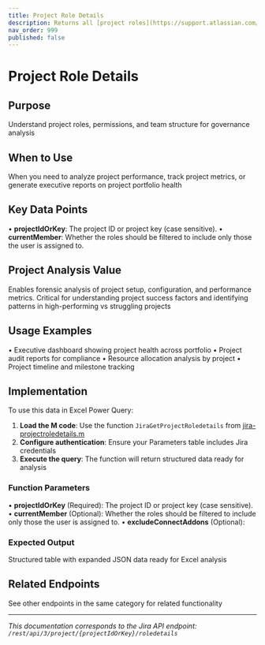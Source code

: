 ```yaml
---
title: Project Role Details
description: Returns all [project roles](https://support.atlassian.com/jira-cloud-administration/docs/manage-project-roles/) and the details for each role. Note th...
nav_order: 999
published: false
---
```


# Project Role Details

## Purpose
Understand project roles, permissions, and team structure for governance analysis

## When to Use
When you need to analyze project performance, track project metrics, or generate executive reports on project portfolio health

## Key Data Points
• **projectIdOrKey**: The project ID or project key (case sensitive).
• **currentMember**: Whether the roles should be filtered to include only those the user is assigned to.

## Project Analysis Value
Enables forensic analysis of project setup, configuration, and performance metrics. Critical for understanding project success factors and identifying patterns in high-performing vs struggling projects

## Usage Examples
• Executive dashboard showing project health across portfolio
• Project audit reports for compliance
• Resource allocation analysis by project
• Project timeline and milestone tracking

## Implementation
To use this data in Excel Power Query:

1. **Load the M code**: Use the function `JiraGetProjectRoledetails` from [jira-projectroledetails.m](../assets/jira-projectroledetails.m)
2. **Configure authentication**: Ensure your Parameters table includes Jira credentials
3. **Execute the query**: The function will return structured data ready for analysis

### Function Parameters
• **projectIdOrKey** (Required): The project ID or project key (case sensitive).
• **currentMember** (Optional): Whether the roles should be filtered to include only those the user is assigned to.
• **excludeConnectAddons** (Optional): 

### Expected Output
Structured table with expanded JSON data ready for Excel analysis

## Related Endpoints
See other endpoints in the same category for related functionality

---
*This documentation corresponds to the Jira API endpoint: `/rest/api/3/project/{projectIdOrKey}/roledetails`*
